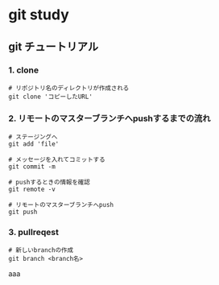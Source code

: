 # git study
## git チュートリアル
### 1. clone
```
# リポジトリ名のディレクトリが作成される
git clone 'コピーしたURL'
```

### 2. リモートのマスターブランチへpushするまでの流れ
```
# ステージングへ
git add 'file'

# メッセージを入れてコミットする
git commit -m

# pushするときの情報を確認
git remote -v

# リモートのマスターブランチへpush
git push
```

### 3. pullreqest
```
# 新しいbranchの作成
git branch <branch名>
```

aaa
